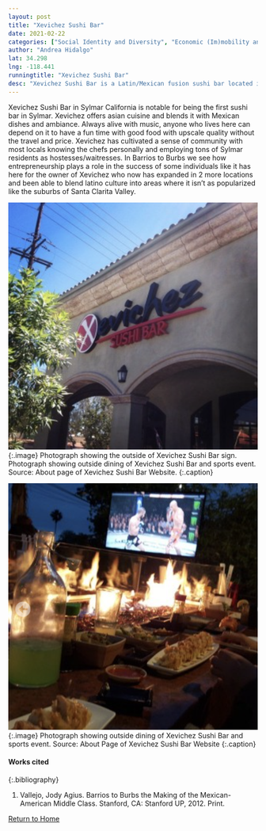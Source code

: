 ```yaml
---
layout: post
title: "Xevichez Sushi Bar"
date: 2021-02-22
categories: ["Social Identity and Diversity", "Economic (Im)mobility and Class"]
author: "Andrea Hidalgo"
lat: 34.298
lng: -118.441
runningtitle: "Xevichez Sushi Bar"
desc: "Xevichez Sushi Bar is a Latin/Mexican fusion sushi bar located in Sylmar, California. It now has expanded with locations in Northridge and Valencia, California."
---
```

Xevichez Sushi Bar in Sylmar California is notable for being the first sushi bar in Sylmar. Xevichez offers asian cuisine and blends it with Mexican dishes and ambiance. Always alive with music, anyone who lives here can depend on it to have a fun time with good food with upscale quality without the travel and price. Xevichez has cultivated a sense of community with most locals knowing the chefs personally and employing tons of Sylmar residents as hostesses/waitresses. In Barrios to Burbs we see how entrepreneurship plays a role in the success of some individuals like it has here for the owner of Xevichez who now has expanded in 2 more locations and been able to blend latino culture into areas where it isn’t as popularized like the suburbs of Santa Clarita Valley. 

![Xevichez Sushi Bar Sign](images/XevichezSushiBarSign_pin2_image1.jpg)
   {:.image} 
Photograph showing the outside of Xevichez Sushi Bar sign. Photograph showing outside dining of Xevichez Sushi Bar and sports event. Source: About page of Xevichez Sushi Bar Website.
   {:.caption} 
  
![Xevichez Sushi Bar Dining](images/SushiBarDining_pin2_image2.jpg)
   {:.image} 
Photograph showing outside dining of Xevichez Sushi Bar and sports event. Source: About Page of Xevichez Sushi Bar Website 
  {:.caption} 

#### Works cited

{:.bibliography}
1. Vallejo, Jody Agius. Barrios to Burbs the Making of the Mexican-American Middle Class. Stanford, CA: Stanford UP, 2012. Print.

[Return to Home](https://uclachicanxstudies.github.io/BarrioSuburbanisms/)
